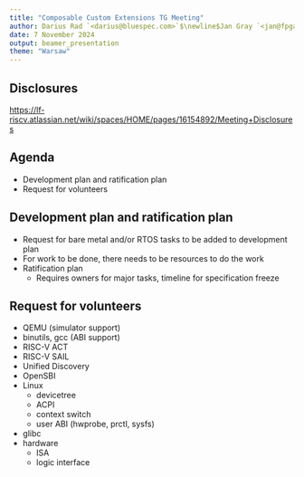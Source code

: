 ```yaml
---
title: "Composable Custom Extensions TG Meeting"
author: Darius Rad `<darius@bluespec.com>`$\newline$Jan Gray `<jan@fpga.org>`
date: 7 November 2024
output: beamer_presentation
theme: "Warsaw"
---
```


## Disclosures

<https://lf-riscv.atlassian.net/wiki/spaces/HOME/pages/16154892/Meeting+Disclosures>

## Agenda

- Development plan and ratification plan
- Request for volunteers

## Development plan and ratification plan

- Request for bare metal and/or RTOS tasks to be added to development plan
- For work to be done, there needs to be resources to do the work
- Ratification plan
  - Requires owners for major tasks, timeline for specification freeze

## Request for volunteers

- QEMU (simulator support)
- binutils, gcc (ABI support)
- RISC-V ACT
- RISC-V SAIL
- Unified Discovery
- OpenSBI
- Linux
  - devicetree
  - ACPI
  - context switch
  - user ABI (hwprobe, prctl, sysfs)
- glibc
- hardware
  - ISA
  - logic interface
